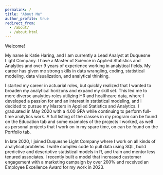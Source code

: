 ```yaml
---
permalink: /
title: "About Me"
author_profile: true
redirect_from: 
  - /about/
  - /about.html
---
```

Welcome!
 
My name is Katie Haring, and I am currently a Lead Analyst at Duquesne Light Company. I have a Master of Science in Applied Statistics and Analytics and over 9 years of experience working in analytical fields. My career has given me strong skills in data wrangling, coding, statistical modeling, data visualization, and analytical thinking. 

I started my career in actuarial roles, but quickly realized that I wanted to broaden my analytical horizons and expand my skill set. This led me to more diverse analytics roles utilizing HR and healthcare data, where I developed a passion for and an interest in statistical modeling, and I decided to pursue my Masters in Applied Statistics and Analytics. I graduated in May 2020 with a 4.00 GPA while continuing to perform full-time analytics work. A full listing of the classes in my program can be found on the Education tab and some examples of the projects I worked, as well as personal projects that I work on in my spare time, on can be found on the Portfolio tab.

In late 2020, I joined Duquesne Light Company where I work on all kinds of analytical problems. I write complex code to pull data using SQL, build predictive and descriptive statistical models in R, and train and mentor less tenured associates. I recently built a model that increased customer engagement with a marketing campaign by over 200% and received an Employee Excellence Award for my work in 2023. 
